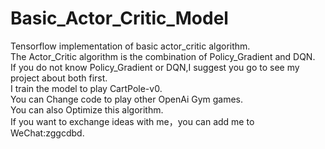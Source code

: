 # Basic_Actor_Critic_Model
Tensorflow implementation of basic actor_critic algorithm.  
The Actor_Critic algorithm is the combination of Policy_Gradient and DQN.  
If you do not know Policy_Gradient or DQN,I suggest you go to see my project about both first.    
I train the model to play CartPole-v0.   
You can Change code to play other OpenAi Gym games.    
You can also Optimize this algorithm.     
If you want to exchange ideas with me，you can add me to WeChat:zggcdbd.  
